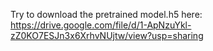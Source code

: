 Try to download the pretrained model.h5 here:  
https://drive.google.com/file/d/1-ApNzuYkl-zZ0KO7ESJn3x6XrhvNUjtw/view?usp=sharing
